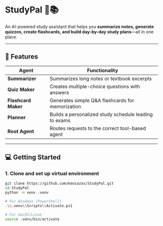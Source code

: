 # StudyPal 🧠📚  
An AI-powered study assistant that helps you **summarize notes, generate quizzes, create flashcards, and build day-by-day study plans**—all in one place.

---

## 🚀 Features

| Agent             | Functionality                                           |
|------------------|---------------------------------------------------------|
| **Summarizer**    | Summarizes long notes or textbook excerpts             |
| **Quiz Maker**    | Creates multiple-choice questions with answers         |
| **Flashcard Maker**| Generates simple Q&A flashcards for memorization     |
| **Planner**        | Builds a personalized study schedule leading to exams |
| **Root Agent**     | Routes requests to the correct tool-based agent       |


---

## 💻 Getting Started

### 1. Clone and set up virtual environment

```bash
git clone https://github.com/manzazas/StudyPal.git
cd StudyPal
python -m venv .venv

# For Windows (PowerShell)
.\\.venv\\Scripts\\Activate.ps1

# For macOS/Linux
source .venv/bin/activate

